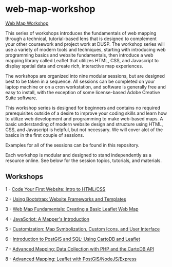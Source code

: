 # web-map-workshop

[Web Map Workshop](http://duspviz.mit.edu/web-map-workshop/)

This series of workshops introduces the fundamentals of web mapping through a technical, tutorial-based lens that is designed to complement your other coursework and project work at DUSP. The workshop series will use a variety of modern tools and techniques, starting with introducing web programming basics and website fundamentals, then introduce a web mapping library called Leaflet that utilizes HTML, CSS, and Javascript to display spatial data and create rich, interactive map experiences.

The workshops are organized into nine modular sessions, but are designed best to be taken in a sequence. All sessions can be completed on your laptop machine or on a cron workstation, and software is generally free and easy to install, with the exception of some license-based Adobe Creative Suite software.

This workshop series is designed for beginners and contains no required prerequisites outside of a desire to improve your coding skills and learn how to utilize web development and programming to make web-based maps. A basic understanding of modern website design and structure using HTML, CSS, and Javascript is helpful, but not necessary. We will cover alot of the basics in the first couple of sessions.

Examples for all of the sessions can be found in this repository.

Each workshop is modular and designed to stand independently as a resource online. See below for the session topics, tutorials, and materials.

## Workshops

1 - [Code Your First Website: Intro to HTML/CSS](http://duspviz.mit.edu/web-map-workshop/code-your-first-website/)

2 - [Using Bootstrap: Website Frameworks and Templates](http://duspviz.mit.edu/web-map-workshop/bootstrap-templates/)

3 - [Web Map Fundamentals: Creating a Basic Leaflet Web Map](http://duspviz.mit.edu/web-map-workshop/leaflet-js/)

4 - [JavaScript: A Mapper's Introduction](http://duspviz.mit.edu/web-map-workshop/javascript-an-introduction/)

5 - [Customization: Map Symbolization, Custom Icons, and User Interface](http://duspviz.mit.edu/web-map-workshop/map-symbolization/)

6 - [Introduction to PostGIS and SQL: Using CartoDB and Leaflet](http://duspviz.mit.edu/web-map-workshop/databases-leaflet-cartodb/)

7 - [Advanced Mapping: Data Collection with PHP and the CartoDB API](http://duspviz.mit.edu/web-map-workshop/cartodb-data-collection/)

8 - [Advanced Mapping: Leaflet with PostGIS/NodeJS/Express](http://duspviz.mit.edu/web-map-workshop/cartodb-data-collection/)